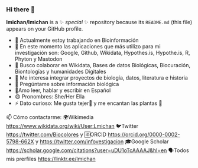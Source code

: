 ### Hi there 👋

**lmichan/lmichan** is a ✨ _special_ ✨ repository because its `README.md` (this file) appears on your GitHub profile.

- 🔭 Actualmente estoy trabajando en Bioinformación
- 🌱 En este momento las aplicaciones que más utilizo para mi investigación son: Google, Github, Wikidata, Hypothes.is, Hypothe.is, R, Phyton y Mastodon
- 👯 Busco colaborar en Wikidata, Bases de datos Biológicas, Biocuración, Biontologías y humanidades Digitales
- 🤔 Me interesa integrar proyectos de biología, datos, literatura e historia
- 💬 Pregúntame sobre información biológica
-  💚Amo leer, hablar y escribir en Español
- 😄 Pronombres: She/Her Ella
- ⚡ Dato curioso: Me gusta tejer🧶 y me encantan las plantas 🌹


📫 Cómo contactarme: 
     🌍Wikimedia https://www.wikidata.org/wiki/User:Lmichan
     🐦Twitter https://twitter.com/Biocolores y 
     🆔ORCID https://orcid.org/0000-0002-5798-662X y https://twitter.com/infovestigacion
     🎓Google Scholar https://scholar.google.com/citations?user=uDU1oTcAAAAJ&hl=en
     🗣Todos mis prerfiles https://linktr.ee/lmichan
